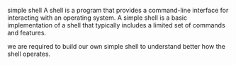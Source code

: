 simple shell
 A shell is a program that provides a command-line interface for interacting with an operating system. A simple shell is a basic implementation of a shell that typically includes a limited set of commands and features.

we are required to build our own simple shell to understand better how the shell operates.

